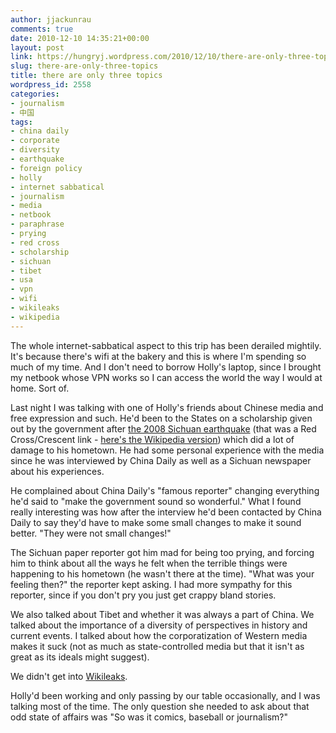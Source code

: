 ```yaml
---
author: jjackunrau
comments: true
date: 2010-12-10 14:35:21+00:00
layout: post
link: https://hungryj.wordpress.com/2010/12/10/there-are-only-three-topics/
slug: there-are-only-three-topics
title: there are only three topics
wordpress_id: 2558
categories:
- journalism
- 中国
tags:
- china daily
- corporate
- diversity
- earthquake
- foreign policy
- holly
- internet sabbatical
- journalism
- media
- netbook
- paraphrase
- prying
- red cross
- scholarship
- sichuan
- tibet
- usa
- vpn
- wifi
- wikileaks
- wikipedia
---
```


The whole internet-sabbatical aspect to this trip has been derailed mightily. It's because there's wifi at the bakery and this is where I'm spending so much of my time. And I don't need to borrow Holly's laptop, since I brought my netbook whose VPN works so I can access the world the way I would at home. Sort of.

Last night I was talking with one of Holly's friends about Chinese media and free expression and such. He'd been to the States on a scholarship given out by the government after [the 2008 Sichuan earthquake](http://www.ifrc.org/what/disasters/response/sichuan-earthquake/index.asp) (that was a Red Cross/Crescent link - [here's the Wikipedia version](http://en.wikipedia.org/wiki/2008_Sichuan_earthquake)) which did a lot of damage to his hometown. He had some personal experience with the media since he was interviewed by China Daily as well as a Sichuan newspaper about his experiences. 

He complained about China Daily's "famous reporter" changing everything he'd said to "make the government sound so wonderful." What I found really interesting was how after the interview he'd been contacted by China Daily to say they'd have to make some small changes to make it sound better. "They were not small changes!"

The Sichuan paper reporter got him mad for being too prying, and forcing him to think about all the ways he felt when the terrible things were happening to his hometown (he wasn't there at the time). "What was your feeling then?" the reporter kept asking. I had more sympathy for this reporter, since if you don't pry you just get crappy bland stories.

We also talked about Tibet and whether it was always a part of China. We talked about the importance of a diversity of perspectives in history and current events. I talked about how the corporatization of Western media makes it suck (not as much as state-controlled media but that it isn't as great as its ideals might suggest). 

We didn't get into [Wikileaks](http://wikileaks.foreignpolicy.com/).

Holly'd been working and only passing by our table occasionally, and I was talking most of the time. The only question she needed to ask about that odd state of affairs was "So was it comics, baseball or journalism?"
